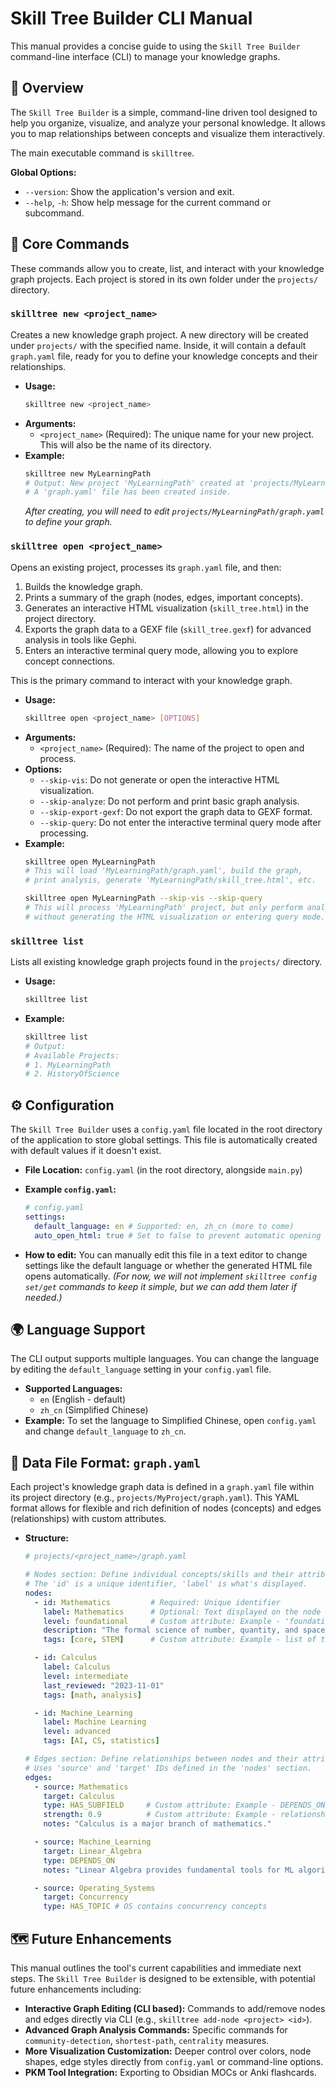 # Skill Tree Builder CLI Manual

This manual provides a concise guide to using the `Skill Tree Builder` command-line interface (CLI) to manage your knowledge graphs.

## 🌟 Overview

The `Skill Tree Builder` is a simple, command-line driven tool designed to help you organize, visualize, and analyze your personal knowledge. It allows you to map relationships between concepts and visualize them interactively.

The main executable command is `skilltree`.

**Global Options:**

*   `--version`: Show the application's version and exit.
*   `--help`, `-h`: Show help message for the current command or subcommand.

## 📁 Core Commands

These commands allow you to create, list, and interact with your knowledge graph projects. Each project is stored in its own folder under the `projects/` directory.

### `skilltree new <project_name>`

Creates a new knowledge graph project. A new directory will be created under `projects/` with the specified name. Inside, it will contain a default `graph.yaml` file, ready for you to define your knowledge concepts and their relationships.

*   **Usage:**
    ```bash
    skilltree new <project_name>
    ```
*   **Arguments:**
    *   `<project_name>` (Required): The unique name for your new project. This will also be the name of its directory.
*   **Example:**
    ```bash
    skilltree new MyLearningPath
    # Output: New project 'MyLearningPath' created at 'projects/MyLearningPath'.
    # A 'graph.yaml' file has been created inside.
    ```
    *After creating, you will need to edit `projects/MyLearningPath/graph.yaml` to define your graph.*

### `skilltree open <project_name>`

Opens an existing project, processes its `graph.yaml` file, and then:
1.  Builds the knowledge graph.
2.  Prints a summary of the graph (nodes, edges, important concepts).
3.  Generates an interactive HTML visualization (`skill_tree.html`) in the project directory.
4.  Exports the graph data to a GEXF file (`skill_tree.gexf`) for advanced analysis in tools like Gephi.
5.  Enters an interactive terminal query mode, allowing you to explore concept connections.

This is the primary command to interact with your knowledge graph.

*   **Usage:**
    ```bash
    skilltree open <project_name> [OPTIONS]
    ```
*   **Arguments:**
    *   `<project_name>` (Required): The name of the project to open and process.
*   **Options:**
    *   `--skip-vis`: Do not generate or open the interactive HTML visualization.
    *   `--skip-analyze`: Do not perform and print basic graph analysis.
    *   `--skip-export-gexf`: Do not export the graph data to GEXF format.
    *   `--skip-query`: Do not enter the interactive terminal query mode after processing.
*   **Example:**
    ```bash
    skilltree open MyLearningPath
    # This will load 'MyLearningPath/graph.yaml', build the graph,
    # print analysis, generate 'MyLearningPath/skill_tree.html', etc.

    skilltree open MyLearningPath --skip-vis --skip-query
    # This will process 'MyLearningPath' project, but only perform analysis and GEXF export,
    # without generating the HTML visualization or entering query mode.
    ```

### `skilltree list`

Lists all existing knowledge graph projects found in the `projects/` directory.

*   **Usage:**
    ```bash
    skilltree list
    ```
*   **Example:**
    ```bash
    skilltree list
    # Output:
    # Available Projects:
    # 1. MyLearningPath
    # 2. HistoryOfScience
    ```

## ⚙️ Configuration

The `Skill Tree Builder` uses a `config.yaml` file located in the root directory of the application to store global settings. This file is automatically created with default values if it doesn't exist.

*   **File Location:** `config.yaml` (in the root directory, alongside `main.py`)
*   **Example `config.yaml`:**

    ```yaml
    # config.yaml
    settings:
      default_language: en # Supported: en, zh_cn (more to come)
      auto_open_html: true # Set to false to prevent automatic opening of HTML in browser
    ```
*   **How to edit:** You can manually edit this file in a text editor to change settings like the default language or whether the generated HTML file opens automatically.
    *(For now, we will not implement `skilltree config set/get` commands to keep it simple, but we can add them later if needed.)*

## 🌍 Language Support

The CLI output supports multiple languages. You can change the language by editing the `default_language` setting in your `config.yaml` file.

*   **Supported Languages:**
    *   `en` (English - default)
    *   `zh_cn` (Simplified Chinese)
*   **Example:** To set the language to Simplified Chinese, open `config.yaml` and change `default_language` to `zh_cn`.

## 📝 Data File Format: `graph.yaml`

Each project's knowledge graph data is defined in a `graph.yaml` file within its project directory (e.g., `projects/MyProject/graph.yaml`). This YAML format allows for flexible and rich definition of nodes (concepts) and edges (relationships) with custom attributes.

*   **Structure:**

    ```yaml
    # projects/<project_name>/graph.yaml

    # Nodes section: Define individual concepts/skills and their attributes
    # The 'id' is a unique identifier, 'label' is what's displayed.
    nodes:
      - id: Mathematics         # Required: Unique identifier
        label: Mathematics      # Optional: Text displayed on the node (defaults to id if not provided)
        level: foundational     # Custom attribute: Example - 'foundational', 'intermediate', 'advanced'
        description: "The formal science of number, quantity, and space." # Custom attribute
        tags: [core, STEM]      # Custom attribute: Example - list of tags

      - id: Calculus
        label: Calculus
        level: intermediate
        last_reviewed: "2023-11-01"
        tags: [math, analysis]

      - id: Machine_Learning
        label: Machine Learning
        level: advanced
        tags: [AI, CS, statistics]

    # Edges section: Define relationships between nodes and their attributes
    # Uses 'source' and 'target' IDs defined in the 'nodes' section.
    edges:
      - source: Mathematics
        target: Calculus
        type: HAS_SUBFIELD     # Custom attribute: Example - DEPENDS_ON, IS_A, HAS_SUBFIELD, APPLIES_TO
        strength: 0.9          # Custom attribute: Example - relationship strength (0.0 to 1.0)
        notes: "Calculus is a major branch of mathematics."

      - source: Machine_Learning
        target: Linear_Algebra
        type: DEPENDS_ON
        notes: "Linear Algebra provides fundamental tools for ML algorithms."

      - source: Operating_Systems
        target: Concurrency
        type: HAS_TOPIC # OS contains concurrency concepts
    ```

## 🗺️ Future Enhancements

This manual outlines the tool's current capabilities and immediate next steps. The `Skill Tree Builder` is designed to be extensible, with potential future enhancements including:

*   **Interactive Graph Editing (CLI based):** Commands to add/remove nodes and edges directly via CLI (e.g., `skilltree add-node <project> <id>`).
*   **Advanced Graph Analysis Commands:** Specific commands for `community-detection`, `shortest-path`, `centrality` measures.
*   **More Visualization Customization:** Deeper control over colors, node shapes, edge styles directly from `config.yaml` or command-line options.
*   **PKM Tool Integration:** Exporting to Obsidian MOCs or Anki flashcards.
